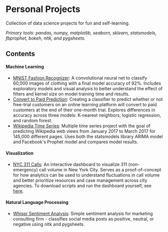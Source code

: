# Personal Projects
Collection of data science projects for fun and self-learning. 

*Primary tools: pandas, numpy, matplotlib, seaborn, sklearn, statsmodels, fbprophet, bokeh, nltk, and pygsheets.*

## Contents
#### Machine Learning
- [MNIST Fashion Recognizer](MNIST_fashion_recognizer/MNIST_Fashion_Recognizer.ipynb): A convolutional neural net to classify 60,000 images of clothing with a final model accuracy of 92%. Includes exploratory models and visual analysis to better understand the effect of filters and kernel size on model training time and results. 
- [Convert to Paid Prediction](conversion_prediction/CTP_Classifier.ipynb): Creating a classifier to predict whether or not free-trial customers on an online learning platform will convert to paid customers at the end of their one-month trial. Explores differences in accuracy across three models: K-nearest neighbors, logistic regression, and random forest. 
- [Wikipedia Time Series](wikipedia_time_series/Web_Traffic_Prediction.ipynb): Multiple time series project with the goal of predicting Wikipedia web views from January 2017 to March 2017 for 145,000 different pages. Uses both the statsmodels library ARIMA model and Facebook's Prophet model and compares model results. 

#### Visualization
- [NYC 311 Calls](nyc_311_dashboard/NYC_311_Calls.ipynb): An interactive dashboard to visualize 311 (non-emergency) call volume in New York City. Serves as a proof-of-concept for how analytics can be used to understand fluctuations in call volume and better prioritize resources and case management across city agencies. To download scripts and run the dashboard yourself, see [here](https://github.com/christinejiang11/NYC_311_Dash). 

#### Natural Language Processing
- [Whispr Sentiment Analysis](whispr_sentiment_analysis/Sentiment_Analysis.ipynb): Simple sentiment analysis for marketing consulting firm - classifies social media posts as positive, neutral, or negative using nltk and pygsheets.
